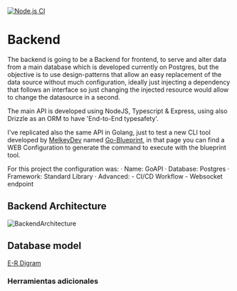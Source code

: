 [![Node.js CI](https://github.com/Mikegdro/PortfolioBackend/actions/workflows/node.js.yml/badge.svg)](https://github.com/Mikegdro/PortfolioBackend/actions/workflows/node.js.yml)

# Backend

The backend is going to be a Backend for frontend, to serve and alter data from a main database which is developed currently on Postgres, but the objective is to use design-patterns that allow an easy replacement of the data source without much configuration, ideally just injecting a dependency that follows an interface so just changing the injected resource would allow to change the datasource in a second.

The main API is developed using NodeJS, Typescript & Express, using also Drizzle as an ORM to have 'End-to-End typesafety'.

I've replicated also the same API in Golang, just to test a new CLI tool developed by [MelkeyDev](https://www.youtube.com/@MelkeyDev) named [Go-Blueprint](https://go-blueprint.dev), in that page you can find a WEB Configuration to generate the command to execute with the blueprint tool.

For this project the configuration was:
    · Name: GoAPI
    · Database: Postgres
    · Framework: Standard Library
    · Advanced: 
        - CI/CD Workflow
        - Websocket endpoint

## Backend Architecture

![BackendArchitecture](./docs/Backend.png)

## Database model

[E-R Digram](./docs/PortfolioDB.png)

### Herramientas adicionales

